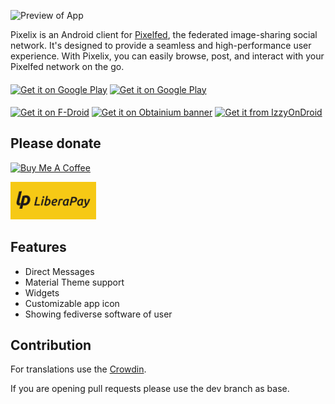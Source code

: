 ![Preview of App](https://github.com/daniebeler/pixelix/blob/59fa74d084bb78aea16d5a7ef5321b10bd8ff352/github-image.png)

Pixelix is an Android client for [Pixelfed](https://pixelfed.org/), the federated image-sharing social network.
It's designed to provide a seamless and high-performance user experience. With Pixelix, you can easily browse, post, and interact with your Pixelfed network on the go.


<a href="https://apps.apple.com/app/pixelix-a-pixelfed-client/id6743839819"><img alt="Get it on Google Play" src="https://github.com/ghostbyte-dev/pixelix/blob/db447657e1abd8ec90bbd1e1ca9edac4bb930878/appstorebadgewhite.svg" height="42" align="middle"></a>
<a href="https://play.google.com/store/apps/details?id=com.daniebeler.pfpixelix"><img alt="Get it on Google Play" src="https://play.google.com/intl/en_us/badges/static/images/badges/en_badge_web_generic.png" height="60" align="middle"></a>

<a href="https://f-droid.org/packages/com.daniebeler.pfpixelix"><img alt="Get it on F-Droid" src="https://fdroid.gitlab.io/artwork/badge/get-it-on.png" height="60" align="middle"></a>
<a href="https://github.com/ImranR98/Obtainium/releases"><img alt="Get it on Obtainium banner" src="https://github.com/user-attachments/assets/58fd5f7e-8136-4e92-a462-c7977e119602" height="40" align="middle"/></a>
<a href="https://apt.izzysoft.de/fdroid/index/apk/com.daniebeler.pfpixelix"><img src="https://gitlab.com/IzzyOnDroid/repo/-/raw/master/assets/IzzyOnDroid.png" alt="Get it from IzzyOnDroid" height="60" align="middle"></a>

## Please donate

<a href="https://www.buymeacoffee.com/daniebeler" target="_blank"><img src="https://cdn.buymeacoffee.com/buttons/v2/default-yellow.png" alt="Buy Me A Coffee" style="height: 60px !important;width: 217px !important;" ></a>

<a href="https://en.liberapay.com/pixelix/" target="_blank"><img src="https://github.com/liberapay/liberapay.com/blob/master/www/assets/liberapay/logo-v2_black-on-yellow.svg" alt="Liberapay" style="height: 60px !important;"></a>

## Features
* Direct Messages
* Material Theme support
* Widgets
* Customizable app icon
* Showing fediverse software of user

## Contribution
For translations use the [Crowdin](https://crowdin.com/project/pixelix).

If you are opening pull requests please use the dev branch as base.
